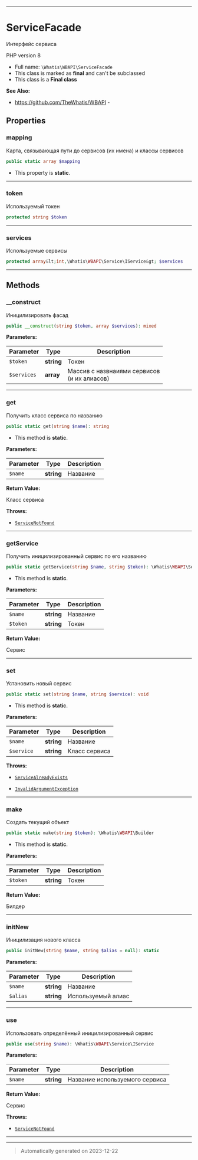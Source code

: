 ***

# ServiceFacade

Интерфейс сервиса

PHP version 8

* Full name: `\Whatis\WBAPI\ServiceFacade`
* This class is marked as **final** and can't be subclassed
* This class is a **Final class**

**See Also:**

* https://github.com/TheWhatis/WBAPI - 



## Properties


### mapping

Карта, связывающая пути
до сервисов (их имена)
и классы сервисов

```php
public static array $mapping
```



* This property is **static**.


***

### token

Используемый токен

```php
protected string $token
```






***

### services

Используемые сервисы

```php
protected array&lt;int,\Whatis\WBAPI\Service\IService&gt; $services
```






***

## Methods


### __construct

Иницилизировать фасад

```php
public __construct(string $token, array $services): mixed
```








**Parameters:**

| Parameter | Type | Description |
|-----------|------|-------------|
| `$token` | **string** | Токен |
| `$services` | **array** | Массив с назвнаиями сервисов<br />(и их алиасов) |





***

### get

Получить класс сервиса по названию

```php
public static get(string $name): string
```



* This method is **static**.




**Parameters:**

| Parameter | Type | Description |
|-----------|------|-------------|
| `$name` | **string** | Название |


**Return Value:**

Клаcc сервиса



**Throws:**

- [`ServiceNotFound`](./Exceptions/ServiceNotFound.md)



***

### getService

Получить иницилизированный сервис
по его названию

```php
public static getService(string $name, string $token): \Whatis\WBAPI\Service\IService
```



* This method is **static**.




**Parameters:**

| Parameter | Type | Description |
|-----------|------|-------------|
| `$name` | **string** | Название |
| `$token` | **string** | Токен |


**Return Value:**

Сервис




***

### set

Установить новый сервис

```php
public static set(string $name, string $service): void
```



* This method is **static**.




**Parameters:**

| Parameter | Type | Description |
|-----------|------|-------------|
| `$name` | **string** | Название |
| `$service` | **string** | Класс сервиса |




**Throws:**

- [`ServiceAlreadyExists`](./Exceptions/ServiceAlreadyExists.md)

- [`InvalidArgumentException`](../../InvalidArgumentException.md)



***

### make

Создать текущий объект

```php
public static make(string $token): \Whatis\WBAPI\Builder
```



* This method is **static**.




**Parameters:**

| Parameter | Type | Description |
|-----------|------|-------------|
| `$token` | **string** | Токен |


**Return Value:**

Билдер




***

### initNew

Иницилизация нового класса

```php
public initNew(string $name, string $alias = null): static
```








**Parameters:**

| Parameter | Type | Description |
|-----------|------|-------------|
| `$name` | **string** | Название |
| `$alias` | **string** | Используемый алиас |





***

### use

Использовать определённый иницилизированный
сервис

```php
public use(string $name): \Whatis\WBAPI\Service\IService
```








**Parameters:**

| Parameter | Type | Description |
|-----------|------|-------------|
| `$name` | **string** | Название используемого сервиса |


**Return Value:**

Сервис



**Throws:**

- [`ServiceNotFound`](./Exceptions/ServiceNotFound.md)



***


***
> Automatically generated on 2023-12-22
